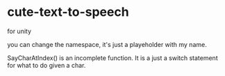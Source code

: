 # cute-text-to-speech
for unity

you can change the namespace, it's just a playeholder with my name.

SayCharAtIndex() is an incomplete function. It is a just a switch statement for what to do given a char.
